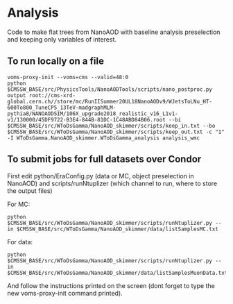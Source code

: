 # Analysis

Code to make flat trees from NanoAOD with baseline analysis preselection and keeping only variables of interest.

## To run locally on a file
```
voms-proxy-init --voms=cms --valid=48:0
python $CMSSW_BASE/src/PhysicsTools/NanoAODTools/scripts/nano_postproc.py output root://cms-xrd-global.cern.ch//store/mc/RunIISummer20UL18NanoAODv9/WJetsToLNu_HT-600To800_TuneCP5_13TeV-madgraphMLM-pythia8/NANOAODSIM/106X_upgrade2018_realistic_v16_L1v1-v1/130000/45DF9722-B3E4-844B-81DC-1C48ABD84B06.root --bi $CMSSW_BASE/src/WToDsGamma/NanoAOD_skimmer/scripts/keep_in.txt --bo $CMSSW_BASE/src/WToDsGamma/NanoAOD_skimmer/scripts/keep_out.txt -c "1" -I WToDsGamma.NanoAOD_skimmer.WToDsGamma_analysis analysis_wmc
```

## To submit jobs for full datasets over Condor

First edit python/EraConfig.py (data or MC, object preselection in NanoAOD) and scripts/runNtuplizer (which channel to run, where to store the output files)

For MC:

```
python $CMSSW_BASE/src/WToDsGamma/NanoAOD_skimmer/scripts/runNtuplizer.py --in $CMSSW_BASE/src/WToDsGamma/NanoAOD_skimmer/data/listSamplesMC.txt
```

For data: 

```
python $CMSSW_BASE/src/WToDsGamma/NanoAOD_skimmer/scripts/runNtuplizer.py --in $CMSSW_BASE/src/WToDsGamma/NanoAOD_skimmer/data/listSamplesMuonData.txt
```

And follow the instructions printed on the screen (dont forget to type the new voms-proxy-init command printed). 

